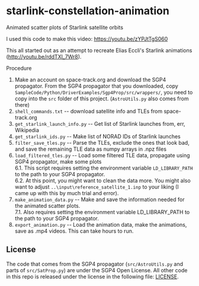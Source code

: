 # starlink-constellation-animation
Animated scatter plots of Starlink satellite orbits

I used this code to make this video: https://youtu.be/zYPJtTgS060

This all started out as an attempt to recreate Elias Eccli's Starlink animations (http://youtu.be/rddTXl_7Wr8).

Procedure
1. Make an account on space-track.org and download the SGP4 propagator. From the SGP4 propagator that you downloaded, copy `SampleCode/Python/DriverExamples/Sgp4Prop/src/wrappers/`, you need to copy into the `src` folder of this project. (`AstroUtils.py` also comes from there)
2. `shell_commands.txt` -- download satellite info and TLEs from space-track.org
3. `get_starlink_launch_info.py` -- Get list of Starlink launches from, err, Wikipedia
4. `get_starlink_ids.py` -- Make list of NORAD IDs of Starlink launches
5. `filter_save_tles.py` -- Parse the TLEs, exclude the ones that look bad, and save the remaining TLE data as numpy arrays in .npz files
6. `load_filtered_tles.py` -- Load some filtered TLE data, propagate using SGP4 propagator, make some plots  
 6.1. This script requires setting the environment variable `LD_LIBRARY_PATH` to the path to your SGP4 propagator.  
 6.2. At this point, you might want to clean the data more. You might also want to adjust `..\input\reference_satellite_1.inp` to your liking (I came up with this by much trial and error).
7. `make_animation_data.py` -- Make and save the information needed for the animated scatter plots.  
 7.1. Also requires setting the environment variable LD_LIBRARY_PATH to the path to your SGP4 propagator.
9. `export_animation.py` -- Load the animation data, make the animations, save as .mp4 videos.  This can take hours to run.

## License
The code that comes from the SGP4 propagator (`src/AstroUtils.py` and parts of `src/SatProp.py`) are under the SGP4 Open License.  All other code in this repo is released under the license in the following file: [LICENSE](LICENSE).
